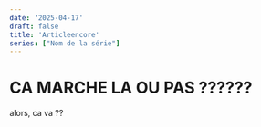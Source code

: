 ```yaml
---
date: '2025-04-17'
draft: false
title: 'Articleencore'
series: ["Nom de la série"]
---
```


# CA MARCHE LA OU PAS ??????

alors, ca va ??

